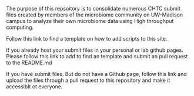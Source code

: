 The purpose of this repsoitory is to consolidate numerous CHTC submit files created by members of the microbiome community on UW-Madison campus to analyze their own microbiome data using High throughput computing. 

Follow this link to find a template on how to add scripts to this site.  

If you already host your submit files in your personal or lab github pages. Please follow this link to add to find an template and submit an pull request to the README.md

If you have submit files. But do not have a Github page, follow this link and upload the files through a pull request to this repository and make it accessiblt ot everyone.  
